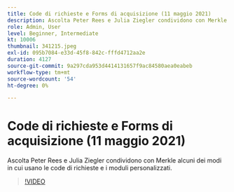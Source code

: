```yaml
---
title: Code di richieste e Forms di acquisizione (11 maggio 2021)
description: Ascolta Peter Rees e Julia Ziegler condividono con Merkle alcuni dei modi in cui usano le code di richieste e i moduli personalizzati.
role: Admin, User
level: Beginner, Intermediate
kt: 10006
thumbnail: 341215.jpeg
exl-id: 095b7084-e33d-45f8-842c-fffd4712aa2e
duration: 4127
source-git-commit: 9a297cda953d4414131657f9ac84580aea0eabeb
workflow-type: tm+mt
source-wordcount: '54'
ht-degree: 0%

---
```


# Code di richieste e Forms di acquisizione (11 maggio 2021)

Ascolta Peter Rees e Julia Ziegler condividono con Merkle alcuni dei modi in cui usano le code di richieste e i moduli personalizzati.

>[!VIDEO](https://video.tv.adobe.com/v/341215/?quality=12&learn=on)
